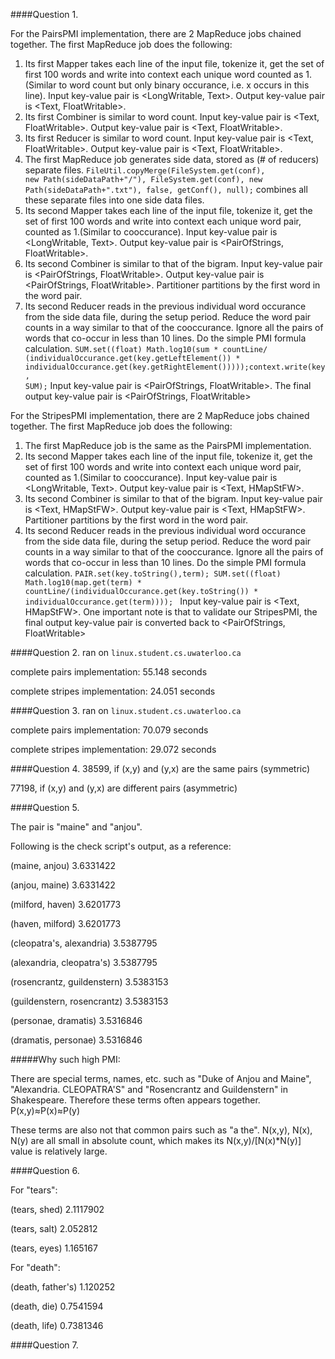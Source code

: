 ####Question 1.

For the PairsPMI implementation, there are 2 MapReduce jobs chained together. The first MapReduce job does the following: 

1. Its first Mapper takes each line of the input file, tokenize it, get the set of first 100 words and write into context each unique word counted as 1. (Similar to word count but only binary occurance, i.e. x occurs in this line). Input key-value pair is <LongWritable, Text>. Output key-value pair is <Text, FloatWritable>.
2. Its first Combiner is similar to word count. Input key-value pair is <Text, FloatWritable>. Output key-value pair is <Text, FloatWritable>.
3. Its first Reducer is similar to word count. Input key-value pair is <Text, FloatWritable>. Output key-value pair is <Text, FloatWritable>.
4. The first MapReduce job generates side data, stored as (# of reducers) separate files. <code>FileUtil.copyMerge(FileSystem.get(conf), new Path(sideDataPath+"/"), FileSystem.get(conf), new Path(sideDataPath+".txt"), false, getConf(), null);</code> combines all these separate files into one side data files. 
5. Its second Mapper takes each line of the input file, tokenize it, get the set of first 100 words and write into context each unique word pair, counted as 1.(Similar to cooccurance). Input key-value pair is <LongWritable, Text>. Output key-value pair is <PairOfStrings, FloatWritable>.
6. Its second Combiner is similar to that of the bigram. Input key-value pair is <PairOfStrings, FloatWritable>. Output key-value pair is <PairOfStrings, FloatWritable>. Partitioner partitions by the first word in the word pair.
7. Its second Reducer reads in the previous individual word occurance from the side data file, during the setup period. Reduce the word pair counts in a way similar to that of the cooccurance. Ignore all the pairs of words that co-occur in less than 10 lines. Do the simple PMI formula calculation.
<code>SUM.set((float) Math.log10(sum * countLine/ (individualOccurance.get(key.getLeftElement()) * individualOccurance.get(key.getRightElement()))));context.write(key, SUM);</code>
Input key-value pair is <PairOfStrings, FloatWritable>. The final output key-value pair is <PairOfStrings, FloatWritable>

For the StripesPMI implementation, there are 2 MapReduce jobs chained together. The first MapReduce job does the following: 

1. The first MapReduce job is the same as the PairsPMI implementation.
2. Its second Mapper takes each line of the input file, tokenize it, get the set of first 100 words and write into context each unique word pair, counted as 1.(Similar to cooccurance). Input key-value pair is <LongWritable, Text>. Output key-value pair is <Text, HMapStFW>.
3. Its second Combiner is similar to that of the bigram. Input key-value pair is <Text, HMapStFW>. Output key-value pair is <Text, HMapStFW>. Partitioner partitions by the first word in the word pair.
4. Its second Reducer reads in the previous individual word occurance from the side data file, during the setup period. Reduce the word pair counts in a way similar to that of the cooccurance. Ignore all the pairs of words that co-occur in less than 10 lines. Do the simple PMI formula calculation.
<code>PAIR.set(key.toString(),term);
SUM.set((float) Math.log10(map.get(term) * countLine/(individualOccurance.get(key.toString()) * individualOccurance.get(term)))); </code>
Input key-value pair is <Text, HMapStFW>. One important note is that to validate our StripesPMI, the final output key-value pair is converted back to <PairOfStrings, FloatWritable>






####Question 2.
ran on <code>linux.student.cs.uwaterloo.ca</code>

complete pairs implementation: 55.148 seconds

complete stripes implementation: 24.051 seconds

####Question 3.
ran on <code>linux.student.cs.uwaterloo.ca</code>

complete pairs implementation: 70.079 seconds

complete stripes implementation: 29.072 seconds

####Question 4.
38599, if (x,y) and (y,x) are the same pairs (symmetric)

77198, if (x,y) and (y,x) are different pairs (asymmetric)

####Question 5.

The pair is "maine" and "anjou". 

Following is the check script's output, as a reference:

(maine, anjou)	3.6331422

(anjou, maine)	3.6331422

(milford, haven)	3.6201773

(haven, milford)	3.6201773

(cleopatra's, alexandria)	3.5387795

(alexandria, cleopatra's)	3.5387795

(rosencrantz, guildenstern)	3.5383153

(guildenstern, rosencrantz)	3.5383153

(personae, dramatis)	3.5316846

(dramatis, personae)	3.5316846

#####Why such high PMI:

There are special terms, names, etc. such as "Duke of Anjou and Maine", "Alexandria. CLEOPATRA'S" and "Rosencrantz and Guildenstern" in Shakespeare. Therefore these terms often appears together. P(x,y)≈P(x)≈P(y)

These terms are also not that common pairs such as "a the". N(x,y), N(x), N(y) are all small in absolute count, which makes its N(x,y)/[N(x)*N(y)] value is relatively large. 

####Question 6.

For "tears":

(tears, shed)	2.1117902

(tears, salt)	2.052812

(tears, eyes)	1.165167

For "death":

(death, father's)	1.120252

(death, die)	0.7541594

(death, life)	0.7381346


####Question 7.



